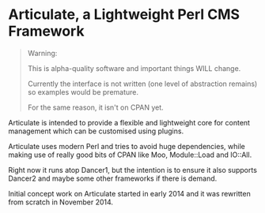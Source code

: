 # Articulate, a Lightweight Perl CMS Framework

> Warning:
>
> This is alpha-quality software and important things WILL change.
>
> Currently the interface is not written (one level of abstraction remains) so examples would be premature.
>
> For the same reason, it isn't on CPAN yet.

Articulate is intended to provide a flexible and lightweight core for content management which can be customised using plugins.

Articulate uses modern Perl and tries to avoid huge dependencies, while making use of really good bits of CPAN like Moo, Module::Load and IO::All.

Right now it runs atop Dancer1, but the intention is to ensure it also supports Dancer2 and maybe some other frameworks if there is demand.

Initial concept work on Articulate started in early 2014 and it was rewritten from scratch in November 2014.
